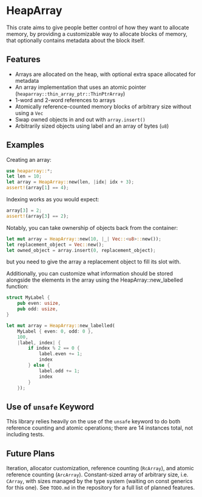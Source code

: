 # HeapArray
This crate aims to give people better control of how they want to allocate memory,
by providing a customizable way to allocate blocks of memory, that optionally contains
metadata about the block itself.

## Features
- Arrays are allocated on the heap, with optional extra space allocated for metadata
- An array implementation that uses an atomic pointer (`heaparray::thin_array_ptr::ThinPtrArray`)
- 1-word and 2-word references to arrays
- Atomically reference-counted memory blocks of arbitrary size without using a `Vec`
- Swap owned objects in and out with `array.insert()`
- Arbitrarily sized objects using label and an array of bytes (`u8`)

## Examples

Creating an array:
```rust
use heaparray::*;
let len = 10;
let array = HeapArray::new(len, |idx| idx + 3);
assert!(array[1] == 4);
```

Indexing works as you would expect:
```rust
array[3] = 2;
assert!(array[3] == 2);
```

Notably, you can take ownership of objects back from the container:

```rust
let mut array = HeapArray::new(10, |_| Vec::<u8>::new());
let replacement_object = Vec::new();
let owned_object = array.insert(0, replacement_object);
```

but you need to give the array a replacement object to fill its slot with.

Additionally, you can customize what information should be stored alongside the elements in
the array using the HeapArray::new_labelled function:

```rust
struct MyLabel {
    pub even: usize,
    pub odd: usize,
}

let mut array = HeapArray::new_labelled(
    MyLabel { even: 0, odd: 0 },
    100,
    |label, index| {
        if index % 2 == 0 {
            label.even += 1;
            index
        } else {
            label.odd += 1;
            index
        }
    });
```

## Use of `unsafe` Keyword
This library relies heavily on the use of the `unsafe` keyword to do both reference
counting and atomic operations; there are 14 instances total, not including tests.

## Future Plans
Iteration, allocator customization, reference counting (`RcArray`),
and atomic reference counting (`ArcArray`).  Constant-sized array of arbitrary size,
i.e. `CArray`, with sizes managed by the type system (waiting on const generics for this one).
See `TODO.md` in the repository for a full list of planned features.

